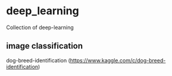 # deep_learning
Collection of deep-learning

## image classification
dog-breed-identification (https://www.kaggle.com/c/dog-breed-identification)
